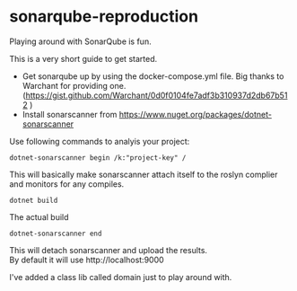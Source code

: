 # sonarqube-reproduction

Playing around with SonarQube is fun.

This is a very short guide to get started.

- Get sonarqube up by using the docker-compose.yml file. Big thanks to Warchant for providing one. (https://gist.github.com/Warchant/0d0f0104fe7adf3b310937d2db67b512 )
- Install sonarscanner from https://www.nuget.org/packages/dotnet-sonarscanner

Use following commands to analyis your project:

```
dotnet-sonarscanner begin /k:"project-key" /
```

This will basically make sonarscanner attach itself to the roslyn complier and monitors for any compiles.

```
dotnet build
```

The actual build

```
dotnet-sonarscanner end
```

This will detach sonarscanner and upload the results. <Br>
By default it will use http://localhost:9000

I've added a class lib called domain just to play around with.

